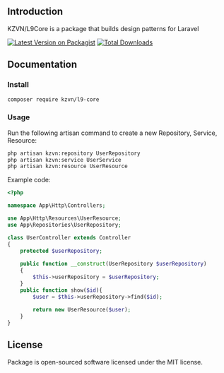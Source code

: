 ## Introduction

KZVN/L9Core is a package that builds design patterns for Laravel

[![Latest Version on Packagist](https://img.shields.io/packagist/v/kzvn/l9-core.svg?style=flat-square)](https://packagist.org/packages/kzvn/l9-core)
[![Total Downloads](https://img.shields.io/packagist/dt/kzvn/l9-core.svg?style=flat-square)](https://packagist.org/packages/kzvn/l9-core)

## Documentation

### Install
```bash
composer require kzvn/l9-core
```

### Usage

Run the following artisan command to create a new Repository, Service, Resource:
```bash
php artisan kzvn:repository UserRepository
php artisan kzvn:service UserService
php artisan kzvn:resource UserResource
```

Example code: 
```php
<?php

namespace App\Http\Controllers;

use App\Http\Resources\UserResource;
use App\Repositories\UserRepository;

class UserController extends Controller
{
    protected $userRepository;
    
    public function __construct(UserRepository $userRepository)
    {
        $this->userRepository = $userRepository;
    }
    public function show($id){
        $user = $this->userRepository->find($id);
        
        return new UserResource($user);
    }
}

```
## License

Package is open-sourced software licensed under the MIT license.